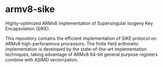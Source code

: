 # armv8-sike
Highly-optimized ARMv8 implementation of Supersingular Isogeny Key Encapsulation (SIKE).

This repository contains the efficient implementation of SIKE protocol on ARMv8 high-perforamnce processors. 
The finite field arithmetic implementation is developed by the state-of-the-art implementation techniques, taking advantage of ARMv8 64-bit general purpose registers combine with ASIMD vectorization. 
